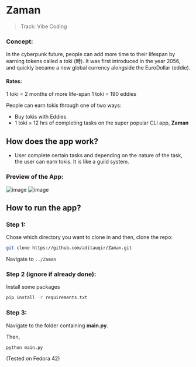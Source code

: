 # Zaman

>Track:
>Vibe Coding

### Concept:

In the cyberpunk future, people can add more time to their lifespan by earning tokens called a toki (時). It was first introduced in the year 2056, and quickly became a new global currency alongside the EuroDollar (eddie).
#### Rates:

1 toki = 2 months of more life-span
1 toki = 190 eddies
  
People can earn tokis through one of two ways:

- Buy tokis with Eddies
- 1 toki = 12 hrs of completing tasks on the super popular CLI app, **Zaman**

## How does the app work?

- User complete certain tasks and depending on the nature of the task, the user can earn tokis. It is like a guild system.

### Preview of the App:

![image](https://github.com/user-attachments/assets/d179f616-604d-4087-947f-df28d307fe1e)
![image](https://github.com/user-attachments/assets/ac65c644-dd32-4013-a5d8-23ad5931fc81)


## How to run the app?

### Step 1:

Chose which directory you want to clone in and then, clone the repo:

```bash
git clone https://github.com/aditauqir/Zaman.git
```

Navigate to `../Zaman`

### Step 2 (ignore if already done): 

Install some packages

```bash
pip install -r requirements.txt
```

### Step 3:

Navigate to the folder containing **main.py**.

Then,

```bash
python main.py
```

(Tested on Fedora 42)

